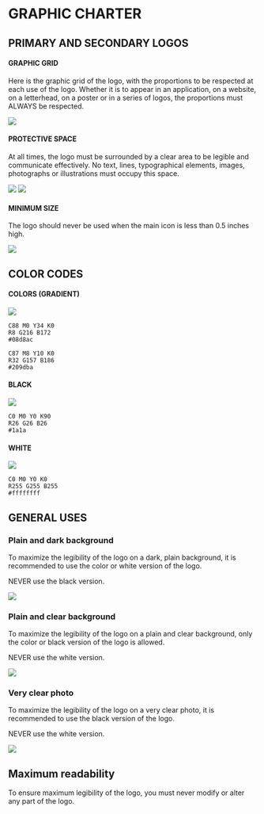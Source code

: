 # GRAPHIC CHARTER 


## PRIMARY AND SECONDARY LOGOS

#### GRAPHIC GRID

Here is the graphic grid of the logo, with the proportions to be respected at each use of the logo. Whether it is to appear in an application, on a website, on a letterhead, on a poster or in a series of logos, the proportions must ALWAYS be respected.

![](img/graphic-grid.png)

#### PROTECTIVE SPACE

At all times, the logo must be surrounded by a clear area to be legible and communicate effectively. No text, lines, typographical elements, images, photographs or illustrations must occupy this space.

![](img/protection-space.png)
![](img/protection-space2.png)

#### MINIMUM SIZE

The logo should never be used when the main icon is less than 0.5 inches high.

![](img/minimum-size.png)

## COLOR CODES

#### COLORS (GRADIENT)

![](../png/Shmdata-color.png)
```
C88 M0 Y34 K0
R8 G216 B172
#08d8ac

C87 M8 Y10 K0
R32 G157 B186
#209dba
```
#### BLACK

![](../png/Shmdata-black.png)
```
C0 M0 Y0 K90
R26 G26 B26
#1a1a
```
#### WHITE

![](img/Shmdata-white-with-black-background.png)
```
C0 M0 Y0 K0
R255 G255 B255
#ffffffff
```
## GENERAL USES

### Plain and dark background

To maximize the legibility of the logo on a dark, plain background, it is recommended to use the color or white version of the logo.

NEVER use the black version.

![](img/plain-and-dark-background.png)


### Plain and clear background

To maximize the legibility of the logo on a plain and clear background, only the color or black version of the logo is allowed.

NEVER use the white version.

![](img/plain-and-clear-background.png)

### Very clear photo

To maximize the legibility of the logo on a very clear photo, it is recommended to use the black version of the logo. 

NEVER use the white version.

![](img/very-clear-photo.png)

## Maximum readability

To ensure maximum legibility of the logo, you must never modify or alter any part of the logo.
